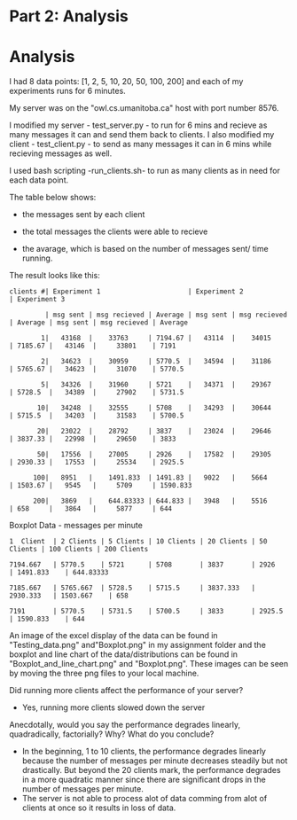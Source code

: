 # Part 2: Analysis

# Analysis

I had 8 data points: [1, 2, 5, 10, 20, 50, 100, 200] and each of my experiments runs for 6 minutes.

My server was on the "owl.cs.umanitoba.ca" host with port number 8576.

I modified my server - test_server.py - to run for 6 mins and recieve as many messages it can and send them back to clients. I also modified my client - test_client.py - to send as many messages it can in 6 mins while recieving messages as well.

I used bash scripting -run_clients.sh- to run as many clients as in need for each data point.

The table below shows:

- the messages sent by each client

- the total messages the clients were able to recieve

- the avarage, which is based on the number of messages sent/ time running.

The result looks like this:

    clients #| Experiment 1                      | Experiment 2                      | Experiment 3

             | msg sent | msg recieved | Average | msg sent | msg recieved | Average | msg sent | msg recieved | Average 

            1|   43168  |    33763     | 7194.67 |   43114  |    34015     | 7185.67 |   43146  |     33801    | 7191   
        
            2|   34623  |    30959     | 5770.5  |   34594  |    31186     | 5765.67 |   34623  |     31070    | 5770.5

            5|   34326  |    31960     | 5721    |   34371  |    29367     | 5728.5  |   34389  |     27902    | 5731.5

           10|   34248  |    32555     | 5708    |   34293  |    30644     | 5715.5  |   34203  |     31583    | 5700.5

           20|   23022  |    28792     | 3837    |   23024  |    29646     | 3837.33 |   22998  |     29650    | 3833

           50|   17556  |    27005     | 2926    |   17582  |    29305     | 2930.33 |   17553  |     25534    | 2925.5

          100|   8951   |    1491.833  | 1491.83 |   9022   |    5664      | 1503.67 |   9545   |     5709     | 1590.833

          200|   3869   |    644.83333 | 644.833 |   3948   |    5516      | 658     |   3864   |     5877     | 644

Boxplot Data - messages per minute

    1  Client  | 2 Clients | 5 Clients | 10 Clients | 20 Clients | 50 Clients | 100 Clients | 200 Clients

    7194.667   | 5770.5    | 5721      | 5708       | 3837       | 2926       | 1491.833    | 644.83333

    7185.667   | 5765.667  | 5728.5    | 5715.5     | 3837.333   | 2930.333   | 1503.667    | 658

    7191       | 5770.5    | 5731.5    | 5700.5     | 3833       | 2925.5     | 1590.833    | 644

An image of the excel display of the data can be found in "Testing_data.png" and"Boxplot.png" in my assignment folder and the boxplot and line chart of the data/distributions can be found in "Boxplot_and_line_chart.png" and "Boxplot.png". These images can be seen by moving the three png files to your local machine.

Did running more clients affect the performance of your server?

- Yes, running more clients slowed down the server

Anecdotally, would you say the performance degrades linearly, quadradically, factorially? Why? What do you conclude?

- In the beginning, 1 to 10 clients, the performance degrades linearly because the number of messages per minute decreases steadily but not drastically. But beyond the 20 clients mark, the performance degrades in a more quadratic manner since there are significant drops in the number of messages per minute.
- The server is not able to process alot of data comming from alot of clients at once so it results in loss of data.

